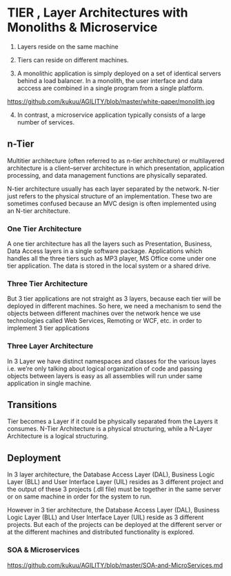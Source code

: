 
# TIER , Layer Architectures with  Monoliths & Microservice

 1. Layers reside on the same machine
 
 2. Tiers can reside on different machines.
 
 3. A monolithic application is simply deployed on a set of identical servers behind a load balancer. In a monolith, the user interface and data acccess are combined in  a single program from a single platform.
 
 https://github.com/kukuu/AGILITY/blob/master/white-paper/monolith.jpg

 4. In contrast, a microservice application typically consists of a large number of services.

## n-Tier

 Multitier architecture (often referred to as n-tier architecture) or multilayered architecture is a client–server architecture in which presentation, application processing, and data management functions are physically separated.

 N-tier architecture usually has each layer separated by the network.  N-tier just refers to the physical structure of an implementation. These two are sometimes confused because an MVC design is often implemented using an N-tier architecture.


### One Tier Architecture

 A one tier architecture has all the layers such as Presentation, Business, Data Access layers in a single software package. Applications which handles all the three tiers such as MP3 player, MS Office come under one tier application. The data is stored in the local system or a shared drive.


### Three Tier Architecture

 But 3 tier applications are not straight as 3 layers, because each tier will be deployed in different machines. So here, we need a mechanism to send the objects between different machines over the network hence we use technologies called Web Services, Remoting or WCF, etc. in order to implement 3 tier applications


### Three Layer Architecture

 In 3 Layer we have distinct namespaces and classes for the various layes i.e. we’re only talking about logical organization of code and passing objects between layers is easy as all assemblies will run under same application in single machine.


## Transitions

 Tier becomes a Layer if it could be physically separated from the Layers it consumes. N-Tier Architecture is a physical structuring, while a N-Layer Architecture is a logical structuring.


## Deployment

 In 3 layer architecture, the Database Access Layer (DAL), Business Logic Layer (BLL) and User Interface Layer (UIL) resides as 3 different project and the output of these 3 projects (.dll file) must be together in the same server or on same machine in order for the system to run.


 However in 3 tier architecture, the Database Access Layer (DAL), Business Logic Layer (BLL) and User Interface Layer (UIL) reside as 3 different projects. But each of the projects can be deployed at the different server or at the different machines and distributed functionality is explored.
 
 ### SOA & Microservices
 
 https://github.com/kukuu/AGILITY/blob/master/SOA-and-MicroServices.md
 
